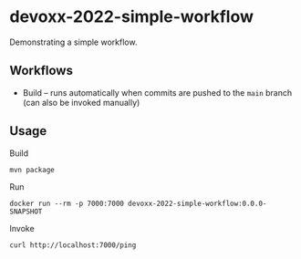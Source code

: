 # devoxx-2022-simple-workflow

Demonstrating a simple workflow.

## Workflows

* Build – runs automatically when commits are pushed to the `main` branch (can also be invoked manually)

## Usage

Build

```shell
mvn package
```

Run
```shell
docker run --rm -p 7000:7000 devoxx-2022-simple-workflow:0.0.0-SNAPSHOT
```

Invoke
```shell
curl http://localhost:7000/ping
```

